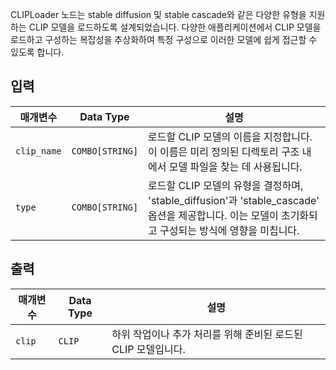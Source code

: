 CLIPLoader 노드는 stable diffusion 및 stable cascade와 같은 다양한 유형을 지원하는 CLIP 모델을 로드하도록 설계되었습니다. 다양한 애플리케이션에서 CLIP 모델을 로드하고 구성하는 복잡성을 추상화하여 특정 구성으로 이러한 모델에 쉽게 접근할 수 있도록 합니다.

## 입력

| 매개변수     | Data Type | 설명 |
|---------------|--------------|-------------|
| `clip_name`   | `COMBO[STRING]` | 로드할 CLIP 모델의 이름을 지정합니다. 이 이름은 미리 정의된 디렉토리 구조 내에서 모델 파일을 찾는 데 사용됩니다. |
| `type`        | `COMBO[STRING]` | 로드할 CLIP 모델의 유형을 결정하며, 'stable_diffusion'과 'stable_cascade' 옵션을 제공합니다. 이는 모델이 초기화되고 구성되는 방식에 영향을 미칩니다. |

## 출력

| 매개변수 | Data Type | 설명 |
|-----------|-------------|-------------|
| `clip`    | `CLIP`      | 하위 작업이나 추가 처리를 위해 준비된 로드된 CLIP 모델입니다. |
